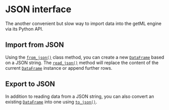 # JSON interface

The another convenient but slow way to import data into the getML
engine via its Python API.

## Import from JSON

Using the [`from_json()`](getml/data/DataFrame/from_json) class method, you
can create a new [`DataFrame`](getml/data/DataFrame) based on a JSON
string. The [`read_json()`](getml/data/DataFrame/read_json) method will
replace the content of the current [`DataFrame`](getml/data/DataFrame)
instance or append further rows.

## Export to JSON

In addition to reading data from a JSON string, you can also convert an
existing [`DataFrame`](getml/data/DataFrame) into one using
[`to_json()`](getml/data/DataFrame/to_json).

